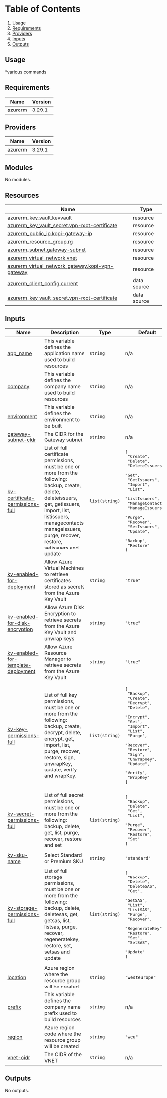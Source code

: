 # Table of Contents

1. [Usage](#usage)
2. [Requirements](#requirements)
3. [Providers](#Providers)
4. [Inputs](#inputs)
5. [Outputs](#outputs)

## Usage

*various commands

<!-- BEGIN_TF_DOCS -->
## Requirements

| Name | Version |
|------|---------|
| <a name="requirement_azurerm"></a> [azurerm](#requirement\_azurerm) | 3.29.1 |

## Providers

| Name | Version |
|------|---------|
| <a name="provider_azurerm"></a> [azurerm](#provider\_azurerm) | 3.29.1 |

## Modules

No modules.

## Resources

| Name | Type |
|------|------|
| [azurerm_key_vault.keyvault](https://registry.terraform.io/providers/hashicorp/azurerm/3.29.1/docs/resources/key_vault) | resource |
| [azurerm_key_vault_secret.vpn-root-certificate](https://registry.terraform.io/providers/hashicorp/azurerm/3.29.1/docs/resources/key_vault_secret) | resource |
| [azurerm_public_ip.kopi-gateway-ip](https://registry.terraform.io/providers/hashicorp/azurerm/3.29.1/docs/resources/public_ip) | resource |
| [azurerm_resource_group.rg](https://registry.terraform.io/providers/hashicorp/azurerm/3.29.1/docs/resources/resource_group) | resource |
| [azurerm_subnet.gateway-subnet](https://registry.terraform.io/providers/hashicorp/azurerm/3.29.1/docs/resources/subnet) | resource |
| [azurerm_virtual_network.vnet](https://registry.terraform.io/providers/hashicorp/azurerm/3.29.1/docs/resources/virtual_network) | resource |
| [azurerm_virtual_network_gateway.kopi-vpn-gateway](https://registry.terraform.io/providers/hashicorp/azurerm/3.29.1/docs/resources/virtual_network_gateway) | resource |
| [azurerm_client_config.current](https://registry.terraform.io/providers/hashicorp/azurerm/3.29.1/docs/data-sources/client_config) | data source |
| [azurerm_key_vault_secret.vpn-root-certificate](https://registry.terraform.io/providers/hashicorp/azurerm/3.29.1/docs/data-sources/key_vault_secret) | data source |

## Inputs

| Name | Description | Type | Default | Required |
|------|-------------|------|---------|:--------:|
| <a name="input_app_name"></a> [app\_name](#input\_app\_name) | This variable defines the application name used to build resources | `string` | n/a | yes |
| <a name="input_company"></a> [company](#input\_company) | This variable defines the company name used to build resources | `string` | n/a | yes |
| <a name="input_environment"></a> [environment](#input\_environment) | This variable defines the environment to be built | `string` | n/a | yes |
| <a name="input_gateway-subnet-cidr"></a> [gateway-subnet-cidr](#input\_gateway-subnet-cidr) | The CIDR for the Gateway subnet | `string` | n/a | yes |
| <a name="input_kv-certificate-permissions-full"></a> [kv-certificate-permissions-full](#input\_kv-certificate-permissions-full) | List of full certificate permissions, must be one or more from the following: backup, create, delete, deleteissuers, get, getissuers, import, list, listissuers, managecontacts, manageissuers, purge, recover, restore, setissuers and update | `list(string)` | <pre>[<br>  "Create",<br>  "Delete",<br>  "DeleteIssuers",<br>  "Get",<br>  "GetIssuers",<br>  "Import",<br>  "List",<br>  "ListIssuers",<br>  "ManageContacts",<br>  "ManageIssuers",<br>  "Purge",<br>  "Recover",<br>  "SetIssuers",<br>  "Update",<br>  "Backup",<br>  "Restore"<br>]</pre> | no |
| <a name="input_kv-enabled-for-deployment"></a> [kv-enabled-for-deployment](#input\_kv-enabled-for-deployment) | Allow Azure Virtual Machines to retrieve certificates stored as secrets from the Azure Key Vault | `string` | `"true"` | no |
| <a name="input_kv-enabled-for-disk-encryption"></a> [kv-enabled-for-disk-encryption](#input\_kv-enabled-for-disk-encryption) | Allow Azure Disk Encryption to retrieve secrets from the Azure Key Vault and unwrap keys | `string` | `"true"` | no |
| <a name="input_kv-enabled-for-template-deployment"></a> [kv-enabled-for-template-deployment](#input\_kv-enabled-for-template-deployment) | Allow Azure Resource Manager to retrieve secrets from the Azure Key Vault | `string` | `"true"` | no |
| <a name="input_kv-key-permissions-full"></a> [kv-key-permissions-full](#input\_kv-key-permissions-full) | List of full key permissions, must be one or more from the following: backup, create, decrypt, delete, encrypt, get, import, list, purge, recover, restore, sign, unwrapKey, update, verify and wrapKey. | `list(string)` | <pre>[<br>  "Backup",<br>  "Create",<br>  "Decrypt",<br>  "Delete",<br>  "Encrypt",<br>  "Get",<br>  "Import",<br>  "List",<br>  "Purge",<br>  "Recover",<br>  "Restore",<br>  "Sign",<br>  "UnwrapKey",<br>  "Update",<br>  "Verify",<br>  "WrapKey"<br>]</pre> | no |
| <a name="input_kv-secret-permissions-full"></a> [kv-secret-permissions-full](#input\_kv-secret-permissions-full) | List of full secret permissions, must be one or more from the following: backup, delete, get, list, purge, recover, restore and set | `list(string)` | <pre>[<br>  "Backup",<br>  "Delete",<br>  "Get",<br>  "List",<br>  "Purge",<br>  "Recover",<br>  "Restore",<br>  "Set"<br>]</pre> | no |
| <a name="input_kv-sku-name"></a> [kv-sku-name](#input\_kv-sku-name) | Select Standard or Premium SKU | `string` | `"standard"` | no |
| <a name="input_kv-storage-permissions-full"></a> [kv-storage-permissions-full](#input\_kv-storage-permissions-full) | List of full storage permissions, must be one or more from the following: backup, delete, deletesas, get, getsas, list, listsas, purge, recover, regeneratekey, restore, set, setsas and update | `list(string)` | <pre>[<br>  "Backup",<br>  "Delete",<br>  "DeleteSAS",<br>  "Get",<br>  "GetSAS",<br>  "List",<br>  "ListSAS",<br>  "Purge",<br>  "Recover",<br>  "RegenerateKey",<br>  "Restore",<br>  "Set",<br>  "SetSAS",<br>  "Update"<br>]</pre> | no |
| <a name="input_location"></a> [location](#input\_location) | Azure region where the resource group will be created | `string` | `"westeurope"` | no |
| <a name="input_prefix"></a> [prefix](#input\_prefix) | This variable defines the company name prefix used to build resources | `string` | n/a | yes |
| <a name="input_region"></a> [region](#input\_region) | Azure region code where the resource group will be created | `string` | `"weu"` | no |
| <a name="input_vnet-cidr"></a> [vnet-cidr](#input\_vnet-cidr) | The CIDR of the VNET | `string` | n/a | yes |

## Outputs

No outputs.
<!-- END_TF_DOCS -->